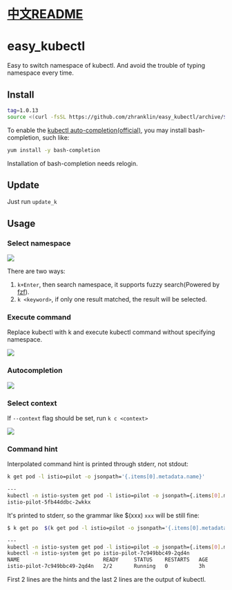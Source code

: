 # [中文README](./README_ZH.md)

# easy_kubectl
Easy to switch namespace of kubectl. And avoid the trouble of typing namespace every time.

## Install
```bash
tag=1.0.13
source <(curl -fsSL https://github.com/zhranklin/easy_kubectl/archive/$tag.tar.gz | tar xzO easy_kubectl-$tag/install.sh)
```

To enable the [kubectl auto-completion(official)](https://kubernetes.io/docs/reference/kubectl/cheatsheet/#kubectl-autocomplete), you may install bash-completion, such like:

```bash
yum install -y bash-completion
```

Installation of bash-completion needs relogin.

## Update
Just run `update_k`

## Usage
### Select namespace
![](https://github.com/zhranklin/easy_kubectl/blob/media/media/ek1.gif)

There are two ways:

1. `k+Enter`, then search namespace, it supports fuzzy search(Powered by [fzf](https://github.com/junegunn/fzf)).
2. `k <keyword>`, if only one result matched, the result will be selected.

### Execute command
Replace kubectl with k and execute kubectl command without specifying namespace.

![](https://github.com/zhranklin/easy_kubectl/blob/media/media/ek2.gif)

### Autocompletion
![](https://github.com/zhranklin/easy_kubectl/blob/media/media/ek4.gif)

### Select context
If `--context` flag should be set, run `k c <context>`

![](https://github.com/zhranklin/easy_kubectl/blob/media/media/ek3.gif)

### Command hint

Interpolated command hint is printed through stderr, not stdout:

```bash
k get pod -l istio=pilot -o jsonpath='{.items[0].metadata.name}'

---
kubectl -n istio-system get pod -l istio=pilot -o jsonpath={.items[0].metadata.name}
istio-pilot-5fb44ddbc-2wkkx
```

It's printed to stderr, so the grammar like $(xxx) `xxx` will be still fine:

```bash
$ k get po  $(k get pod -l istio=pilot -o jsonpath='{.items[0].metadata.name}')

---
kubectl -n istio-system get pod -l istio=pilot -o jsonpath={.items[0].metadata.name}
kubectl -n istio-system get po istio-pilot-7c949bbc49-2qd4n
NAME                           READY     STATUS    RESTARTS   AGE
istio-pilot-7c949bbc49-2qd4n   2/2       Running   0          3h
```

First 2 lines are the hints and the last 2 lines are the output of kubectl.
